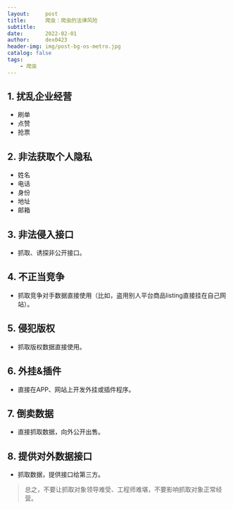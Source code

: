 ```yaml
---
layout:     post
title:      爬虫：爬虫的法律风险
subtitle:   
date:       2022-02-01
author:     dex0423
header-img: img/post-bg-os-metro.jpg
catalog: false
tags:
    - 爬虫
---
```



## 1. 扰乱企业经营
- 刷单
- 点赞
- 抢票
## 2. 非法获取个人隐私
- 姓名
- 电话
- 身份
- 地址
- 邮箱
## 3. 非法侵入接口
- 抓取、诱探非公开接口。
## 4. 不正当竞争
- 抓取竞争对手数据直接使用（比如，盗用别人平台商品listing直接挂在自己网站）。
## 5. 侵犯版权
- 抓取版权数据直接使用。
## 6. 外挂&插件
- 直接在APP、网站上开发外挂或插件程序。
## 7. 倒卖数据
- 直接抓取数据，向外公开出售。
## 8. 提供对外数据接口
- 抓取数据，提供接口给第三方。

>总之，不要让抓取对象领导难受、工程师难堪，不要影响抓取对象正常经营。